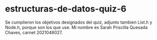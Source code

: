 # estructuras-de-datos-quiz-6

Se cumplieron los objetivos designados del quiz, adjunto tambien List.h y Node.h, porque son los que use.
Mi nombre es Sarah Priscilla Quesada Chaves, carnet 2021046027.
